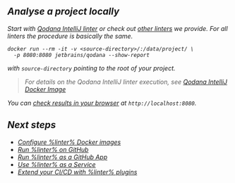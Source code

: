 [//]: # (title: Getting started)

<var name="linter" value="Qodana"/>

<note>

<include src="lib_qd.xml" include-id="supported-techs">
<var name="linter" value="Qodana"/>
</include>

</note>

## Analyse a project locally

Start with [Qodana IntelliJ linter](about-qodana-intellij.md) or check out [other linters](linters.md) we provide. For all linters the procedure is basically the same.

```shell
docker run --rm -it -v <source-directory>/:/data/project/ \ 
  -p 8080:8080 jetbrains/qodana --show-report
```

with `source-directory` pointing to the root of your project.

> For details on the Qodana IntelliJ linter execution, see [Qodana IntelliJ Docker Image](qodana-intellij-docker-readme.md) 

You can [check results in your browser](html-report.md) at `http://localhost:8080`.


## Next steps

 - <a href="docker-images.md">Configure %linter% Docker images</a>
 - <a href="github-actions.md">Run %linter% on GitHub</a>
 - <a href="qodana-intellij-github-application.md">Run %linter% as a GitHub App</a>
 - <a href="service.md">Use %linter% as a Service</a>
 - <a href="ci.md">Extend your CI/CD with %linter% plugins</a>

 